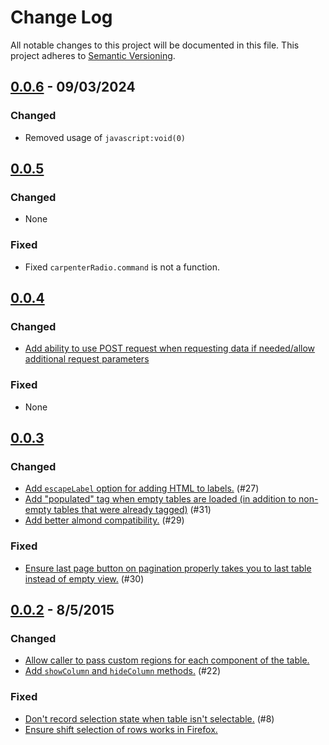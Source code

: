 # Change Log

All notable changes to this project will be documented in this file. This project adheres to [Semantic Versioning](http://semver.org/).

## [0.0.6](https://github.com/rapid7/marionette.carpenter/releases/0.0.6) - 09/03/2024

### Changed

- Removed usage of `javascript:void(0)`

## [0.0.5](https://github.com/rapid7/marionette.carpenter/releases/0.0.5)

### Changed

- None

### Fixed

- Fixed `carpenterRadio.command` is not a function.

## [0.0.4](https://github.com/rapid7/marionette.carpenter/releases/0.0.4)

### Changed

- [Add ability to use POST request when requesting data if needed/allow additional request parameters](https://github.com/rapid7/marionette.carpenter/pull/37)

### Fixed

- None

## [0.0.3](https://github.com/rapid7/marionette.carpenter/releases/0.0.3)

### Changed

- [Add `escapeLabel` option for adding HTML to labels.](https://github.com/rapid7/marionette.carpenter/pull/27) (#27)
- [Add "populated" tag when empty tables are loaded (in addition to non-empty tables that were already tagged)](https://github.com/rapid7/marionette.carpenter/pull/31) (#31)
- [Add better almond compatibility.](https://github.com/rapid7/marionette.carpenter/pull/29) (#29)

### Fixed
- [Ensure last page button on pagination properly takes you to last table instead of empty view.](https://github.com/rapid7/marionette.carpenter/pull/30) (#30)

## [0.0.2](https://github.com/rapid7/marionette.carpenter/releases/0.0.2) - 8/5/2015

### Changed

- [Allow caller to pass custom regions for each component of the table.](https://github.com/rapid7/marionette.carpenter/commit/7b6088a9e3f0a6db5aa0dcfc80b29527a087cc65)
- [Add `showColumn` and `hideColumn` methods.](https://github.com/rapid7/marionette.carpenter/pull/22) (#22)

### Fixed

- [Don't record selection state when table isn't selectable.](https://github.com/rapid7/marionette.carpenter/commit/8e55509ab35f30b2a02944ad932408b5fe4abf63) (#8)
- [Ensure shift selection of rows works in Firefox.](https://github.com/rapid7/marionette.carpenter/issues/25)
